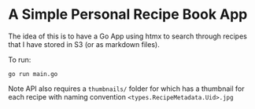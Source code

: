 # A Simple Personal Recipe Book App

The idea of this is to have a Go App using htmx to search through recipes that I have stored in S3 (or as markdown files).

To run:

```
go run main.go
```

Note API also requires a `thumbnails/` folder for which has a thumbnail for each recipe with naming convention `<types.RecipeMetadata.Uid>.jpg`
